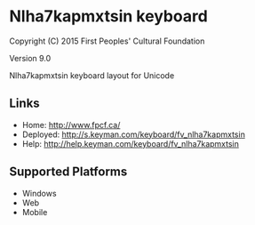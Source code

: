 Nlha7kapmxtsin keyboard
======================

Copyright (C) 2015 First Peoples' Cultural Foundation

Version 9.0

Nlha7kapmxtsin keyboard layout for Unicode

Links
-----

 * Home:     <http://www.fpcf.ca/>
 * Deployed: <http://s.keyman.com/keyboard/fv_nlha7kapmxtsin>
 * Help:     <http://help.keyman.com/keyboard/fv_nlha7kapmxtsin>
 
Supported Platforms
-------------------

 * Windows
 * Web
 * Mobile
